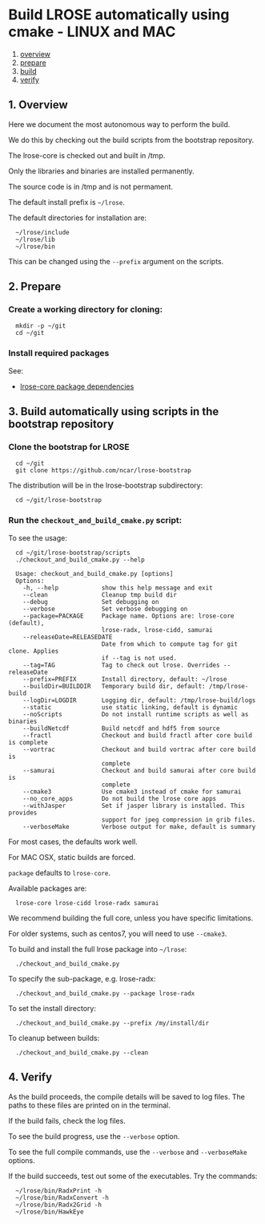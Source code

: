 # Build LROSE automatically using cmake - LINUX and MAC

1. [overview](#overview)
2. [prepare](#prepare)
3. [build](#build)
4. [verify](#verify)

<a name="overview"/>

## 1. Overview

Here we document the most autonomous way to perform the build.

We do this by checking out the build scripts from the bootstrap repository.

The lrose-core is checked out and built in /tmp.

Only the libraries and binaries are installed permanently.

The source code is in /tmp and is not permament.

The default install prefix is ```~/lrose```.

The default directories for installation are:

```
  ~/lrose/include
  ~/lrose/lib
  ~/lrose/bin
```

This can be changed using the ```--prefix``` argument on the scripts.

<a name="prepare"/>

## 2. Prepare

### Create a working directory for cloning:

```
  mkdir -p ~/git
  cd ~/git
```

### Install required packages

See:

* [lrose-core package dependencies](./lrose_package_dependencies.md)

<a name="build"/>

## 3. Build automatically using scripts in the bootstrap repository

### Clone the bootstrap for LROSE

```
  cd ~/git
  git clone https://github.com/ncar/lrose-bootstrap
```

The distribution will be in the lrose-bootstrap subdirectory:

```
  cd ~/git/lrose-bootstrap
```

### Run the ```checkout_and_build_cmake.py``` script:

To see the usage:

```
  cd ~/git/lrose-bootstrap/scripts
  ./checkout_and_build_cmake.py --help
```

```
  Usage: checkout_and_build_cmake.py [options]
  Options:
    -h, --help            show this help message and exit
    --clean               Cleanup tmp build dir
    --debug               Set debugging on
    --verbose             Set verbose debugging on
    --package=PACKAGE     Package name. Options are: lrose-core (default),
                          lrose-radx, lrose-cidd, samurai
    --releaseDate=RELEASEDATE
                          Date from which to compute tag for git clone. Applies
                          if --tag is not used.
    --tag=TAG             Tag to check out lrose. Overrides --releaseDate
    --prefix=PREFIX       Install directory, default: ~/lrose
    --buildDir=BUILDDIR   Temporary build dir, default: /tmp/lrose-build
    --logDir=LOGDIR       Logging dir, default: /tmp/lrose-build/logs
    --static              use static linking, default is dynamic
    --noScripts           Do not install runtime scripts as well as binaries
    --buildNetcdf         Build netcdf and hdf5 from source
    --fractl              Checkout and build fractl after core build is complete
    --vortrac             Checkout and build vortrac after core build is
                          complete
    --samurai             Checkout and build samurai after core build is
                          complete
    --cmake3              Use cmake3 instead of cmake for samurai
    --no_core_apps        Do not build the lrose core apps
    --withJasper          Set if jasper library is installed. This provides
                          support for jpeg compression in grib files.
    --verboseMake         Verbose output for make, default is summary
```

For most cases, the defaults work well.

For MAC OSX, static builds are forced.

`package` defaults to `lrose-core`.

Available packages are:

```
  lrose-core lrose-cidd lrose-radx samurai
```

We recommend building the full core, unless you have specific limitations.

For older systems, such as centos7, you will need to use ```--cmake3```.

To build and install the full lrose package into ```~/lrose```:

```
  ./checkout_and_build_cmake.py
```

To specify the sub-package, e.g. lrose-radx:

```
  ./checkout_and_build_cmake.py --package lrose-radx
```

To set the install directory:

```
  ./checkout_and_build_cmake.py --prefix /my/install/dir
```

To cleanup between builds:

```
  ./checkout_and_build_cmake.py --clean
```

<a name="build-using-script"/>

<a name="verify"/>

## 4. Verify

As the build proceeds, the compile details will be saved to log files. The paths to these files are printed on in the terminal.

If the build fails, check the log files.

To see the build progress, use the ```--verbose``` option.

To see the full compile commands, use the ```--verbose``` and ```--verboseMake``` options.

If the build succeeds, test out some of the executables. Try the commands:

```
  ~/lrose/bin/RadxPrint -h
  ~/lrose/bin/RadxConvert -h
  ~/lrose/bin/Radx2Grid -h
  ~/lrose/bin/HawkEye
```

